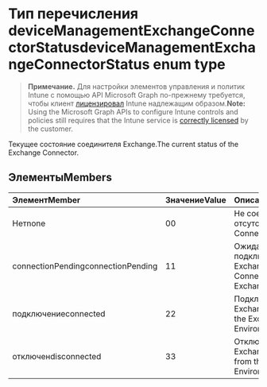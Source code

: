 # <a name="devicemanagementexchangeconnectorstatus-enum-type"></a><span data-ttu-id="7676b-101">Тип перечисления deviceManagementExchangeConnectorStatus</span><span class="sxs-lookup"><span data-stu-id="7676b-101">deviceManagementExchangeConnectorStatus enum type</span></span>

> <span data-ttu-id="7676b-102">**Примечание.** Для настройки элементов управления и политик Intune с помощью API Microsoft Graph по-прежнему требуется, чтобы клиент [лицензировал](https://go.microsoft.com/fwlink/?linkid=839381) Intune надлежащим образом.</span><span class="sxs-lookup"><span data-stu-id="7676b-102">**Note:** Using the Microsoft Graph APIs to configure Intune controls and policies still requires that the Intune service is [correctly licensed](https://go.microsoft.com/fwlink/?linkid=839381) by the customer.</span></span>

<span data-ttu-id="7676b-103">Текущее состояние соединителя Exchange.</span><span class="sxs-lookup"><span data-stu-id="7676b-103">The current status of the Exchange Connector.</span></span>
## <a name="members"></a><span data-ttu-id="7676b-104">Элементы</span><span class="sxs-lookup"><span data-stu-id="7676b-104">Members</span></span>
|<span data-ttu-id="7676b-105">Элемент</span><span class="sxs-lookup"><span data-stu-id="7676b-105">Member</span></span>|<span data-ttu-id="7676b-106">Значение</span><span class="sxs-lookup"><span data-stu-id="7676b-106">Value</span></span>|<span data-ttu-id="7676b-107">Описание</span><span class="sxs-lookup"><span data-stu-id="7676b-107">Description</span></span>|
|:---|:---|:---|
|<span data-ttu-id="7676b-108">Нет</span><span class="sxs-lookup"><span data-stu-id="7676b-108">none</span></span>|<span data-ttu-id="7676b-109">0</span><span class="sxs-lookup"><span data-stu-id="7676b-109">0</span></span>|<span data-ttu-id="7676b-110">Не соединитель отсутствует.</span><span class="sxs-lookup"><span data-stu-id="7676b-110">No Connector exists.</span></span>|
|<span data-ttu-id="7676b-111">connectionPending</span><span class="sxs-lookup"><span data-stu-id="7676b-111">connectionPending</span></span>|<span data-ttu-id="7676b-112">1</span><span class="sxs-lookup"><span data-stu-id="7676b-112">1</span></span>|<span data-ttu-id="7676b-113">Ожидание подключения в среду Exchange.</span><span class="sxs-lookup"><span data-stu-id="7676b-113">Pending Connection to the Exchange Environment.</span></span>|
|<span data-ttu-id="7676b-114">подключение</span><span class="sxs-lookup"><span data-stu-id="7676b-114">connected</span></span>|<span data-ttu-id="7676b-115">2</span><span class="sxs-lookup"><span data-stu-id="7676b-115">2</span></span>|<span data-ttu-id="7676b-116">Подключения к среде Exchange</span><span class="sxs-lookup"><span data-stu-id="7676b-116">Connected to the Exchange Environment</span></span>|
|<span data-ttu-id="7676b-117">отключен</span><span class="sxs-lookup"><span data-stu-id="7676b-117">disconnected</span></span>|<span data-ttu-id="7676b-118">3</span><span class="sxs-lookup"><span data-stu-id="7676b-118">3</span></span>|<span data-ttu-id="7676b-119">Отключение от среды Exchange</span><span class="sxs-lookup"><span data-stu-id="7676b-119">Disconnected from the Exchange Environment</span></span>|



